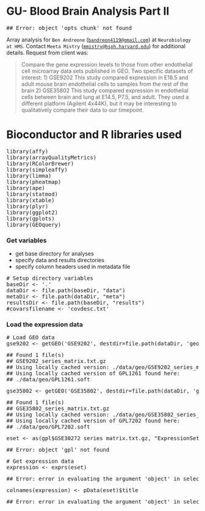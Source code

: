 GU- Blood Brain Analysis Part II
========================================================


<div class="chunk" id="setup"><div class="rcode"><div class="error"><pre class="knitr r">## Error: object 'opts_chunk' not found
</pre></div>
</div></div>


Array analysis for <code class="knitr inline">Ben Andreone</code> (<code class="knitr inline">bandreon4119@gmail.com</code>) at <code class="knitr inline">Neurobiology at HMS</code>. Contact <code class="knitr inline">Meeta Mistry</code> (<code class="knitr inline">mmistry@hsph.harvard.edu</code>) for additional details. Request from client was:
  
> Compare the gene expression levels to those from other endothelial cell microarray data sets published in GEO. Two specific datasets of interest: 1) GSE9202 This study compared expression in E18.5 and adult mouse brain endothelial cells to samples from the rest of the brain 2) GSE35802 This study compared expression in endothelial cells between brain and lung at E14.5, P7.5, and adult. They used a different platform (Agilent 4x44K), but it may be interesting to qualitatively compare their data to our timepoint.

# Bioconductor and R libraries used
<div class="chunk" id="libraries"><div class="rcode"><div class="source"><pre class="knitr r">
library(affy)
library(arrayQualityMetrics)
library(RColorBrewer)
library(simpleaffy)
library(limma)
library(pheatmap)
library(ape)
library(statmod)
library(xtable)
library(plyr)
library(ggplot2)
library(gplots)
library(GEOquery)
</pre></div>
</div></div>


### Get variables
- get base directory for analyses
- specify data and results directories
- specify column headers used in metadata file


<div class="chunk" id="variables"><div class="rcode"><div class="source"><pre class="knitr r"># Setup directory variables
baseDir <- '.'
dataDir <- file.path(baseDir, "data")
metaDir <- file.path(dataDir, "meta")
resultsDir <- file.path(baseDir, "results")
#covarsfilename <- 'covdesc.txt'
</pre></div>
</div></div>


### Load the expression data

<div class="chunk" id="dataimport GEO"><div class="rcode"><div class="source"><pre class="knitr r">
# Load GEO data
gse9202 <- getGEO('GSE9202', destdir=file.path(dataDir, 'geo'))
</pre></div>
<div class="message"><pre class="knitr r">## Found 1 file(s)
## GSE9202_series_matrix.txt.gz
## Using locally cached version: ./data/geo/GSE9202_series_matrix.txt.gz
## Using locally cached version of GPL1261 found here:
## ./data/geo/GPL1261.soft
</pre></div>
<div class="source"><pre class="knitr r">gse35802 <- getGEO('GSE35802', destdir=file.path(dataDir, 'geo'))
</pre></div>
<div class="message"><pre class="knitr r">## Found 1 file(s)
## GSE35802_series_matrix.txt.gz
## Using locally cached version: ./data/geo/GSE35802_series_matrix.txt.gz
## Using locally cached version of GPL7202 found here:
## ./data/geo/GPL7202.soft
</pre></div>
<div class="source"><pre class="knitr r">
eset <- as(gpl$GSE30272_series_matrix.txt.gz, "ExpressionSet")
</pre></div>
<div class="error"><pre class="knitr r">## Error: object 'gpl' not found
</pre></div>
<div class="source"><pre class="knitr r">
# Get expression data
expression <- exprs(eset)
</pre></div>
<div class="error"><pre class="knitr r">## Error: error in evaluating the argument 'object' in selecting a method for function 'exprs': Error: object 'eset' not found
</pre></div>
<div class="source"><pre class="knitr r">colnames(expression) <- pData(eset)$title
</pre></div>
<div class="error"><pre class="knitr r">## Error: error in evaluating the argument 'object' in selecting a method for function 'pData': Error: object 'eset' not found
</pre></div>
</div></div>








